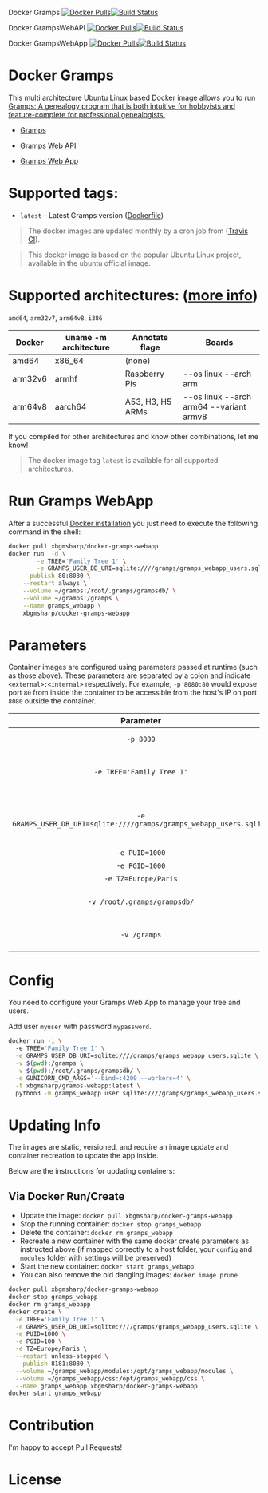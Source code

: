 Docker Gramps [![Docker Pulls](https://img.shields.io/docker/pulls/xbgmsharp/docker-gramps.svg)](https://hub.docker.com/r/xbgmsharp/docker-gramps/)[![Build Status](https://travis-ci.com/xbgmsharp/docker-gramps.svg?branch=master)](https://travis-ci.com/xbgmsharp/docker-gramps)

Docker GrampsWebAPI [![Docker Pulls](https://img.shields.io/docker/pulls/xbgmsharp/docker-gramps-webapi.svg)](https://hub.docker.com/r/xbgmsharp/docker-gramps/)[![Build Status](https://travis-ci.com/xbgmsharp/docker-gramps.svg?branch=master)](https://travis-ci.com/xbgmsharp/docker-gramps-webapi)

Docker GrampsWebApp [![Docker Pulls](https://img.shields.io/docker/pulls/xbgmsharp/docker-gramps-webapp.svg)](https://hub.docker.com/r/xbgmsharp/docker-gramps/)[![Build Status](https://travis-ci.com/xbgmsharp/docker-gramps.svg?branch=master)](https://travis-ci.com/xbgmsharp/docker-gramps-webapp)

# Docker Gramps

This multi architecture Ubuntu Linux based Docker image allows you to run [Gramps: A genealogy program that is both intuitive for hobbyists and feature-complete for professional genealogists.](https://github.com/gramps-project/gramps)

* [Gramps](https://github.com/gramps-project/gramps)

* [Gramps Web API](https://github.com/gramps-project/web-api)

* [Gramps Web App](https://github.com/DavidMStraub/gramps-webapp)

# Supported tags:

- `latest` - Latest Gramps version ([Dockerfile](https://github.com/xbgmsharp/docker-gramps/blob/master/gramps.Dockerfile))

> The docker images are updated monthly by a cron job from ([Travis CI](https://travis-ci.com/xbgmsharp/docker-gramps)).

> This docker image is based on the popular Ubuntu Linux project, available in the ubuntu official image.

# Supported architectures: ([more info](https://github.com/docker-library/official-images#architectures-other-than-amd64))
`amd64`, `arm32v7`, `arm64v8`, `i386`

| **Docker** | **uname -m architecture** | **Annotate flage** | **Boards** |
| --- | --- | --- | --- |
| amd64 | x86_64 | (none) |
| arm32v6 | armhf | Raspberry Pis | --os linux --arch arm |
| arm64v8 | aarch64 | A53, H3, H5 ARMs |--os linux --arch arm64 --variant armv8 |

If you compiled for other architectures and know other combinations, let me know!

> The docker image tag `latest` is available for all supported architectures.

# Run Gramps WebApp
After a successful [Docker installation](https://docs.docker.com/engine/installation/) you just need to execute the following command in the shell:

```bash
docker pull xbgmsharp/docker-gramps-webapp
docker run  -d \
        -e TREE='Family Tree 1' \
        -e GRAMPS_USER_DB_URI=sqlite:////gramps/gramps_webapp_users.sqlite \
	--publish 80:8080 \
	--restart always \
	--volume ~/gramps:/root/.gramps/grampsdb/ \
	--volume ~/gramps:/gramps \
	--name gramps_webapp \
	xbgmsharp/docker-gramps-webapp
```

# Parameters
Container images are configured using parameters passed at runtime (such as those above). These parameters are separated by a colon and indicate `<external>:<internal>` respectively. For example, `-p 8080:80` would expose port `80` from inside the container to be accessible from the host's IP on port `8080` outside the container.

| Parameter | Function |
| :----: | --- |
| `-p 8080` | require for gramps to function |
| `-e TREE='Family Tree 1'` | (require) **Important:**. Family tree to open (can also be set by the -O tag on the command line, see above |
| `-e GRAMPS_USER_DB_URI=sqlite:////gramps/gramps_webapp_users.sqlite` | (require) **Important:**SQLAlchemy compatible URI for the user database when using SQL authentication. |
| `-e PUID=1000` | for UserID (optional) |
| `-e PGID=1000` | for GroupID (optional) |
| `-e TZ=Europe/Paris` | TimeZone (optional) |
| `-v /root/.gramps/grampsdb/` | Mount this folder to insert your own gramps config into the docker container. |
| `-v /gramps` | Mount this folder to add your own user db into the docker container. |

# Config
You need to configure your Gramps Web App to manage your tree and users.

Add user `myuser` with password `mypassword`.
```bash
docker run -i \ 
  -e TREE='Family Tree 1' \
  -e GRAMPS_USER_DB_URI=sqlite:////gramps/gramps_webapp_users.sqlite \
  -v $(pwd):/gramps \
  -v $(pwd):/root/.gramps/grampsdb/ \
  -e GUNICORN_CMD_ARGS='--bind=:4200 --workers=4' \
  -t xbgmsharp/gramps-webapp:latest \
  python3 -m gramps_webapp user sqlite:////gramps/gramps_webapp_users.sqlite add myuser mypassword
```
# Updating Info

The images are static, versioned, and require an image update and container recreation to update the app inside. 

Below are the instructions for updating containers:

## Via Docker Run/Create
* Update the image: `docker pull xbgmsharp/docker-gramps-webapp`
* Stop the running container: `docker stop gramps_webapp`
* Delete the container: `docker rm gramps_webapp`
* Recreate a new container with the same docker create parameters as instructed above (if mapped correctly to a host folder, your `config` and `modules` folder with settings will be preserved)
* Start the new container: `docker start gramps_webapp`
* You can also remove the old dangling images: `docker image prune`

```bash
docker pull xbgmsharp/docker-gramps-webapp
docker stop gramps_webapp
docker rm gramps_webapp
docker create \
  -e TREE='Family Tree 1' \
  -e GRAMPS_USER_DB_URI=sqlite:////gramps/gramps_webapp_users.sqlite \
  -e PUID=1000 \
  -e PGID=100 \
  -e TZ=Europe/Paris \
  --restart unless-stopped \
  --publish 8181:8080 \
  --volume ~/gramps_webapp/modules:/opt/gramps_webapp/modules \
  --volume ~/gramps_webapp/css:/opt/gramps_webapp/css \
  --name gramps_webapp xbgmsharp/docker-gramps-webapp
docker start gramps_webapp
```

# Contribution
I'm happy to accept Pull Requests!

# License
